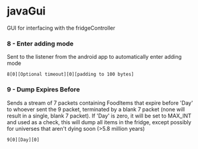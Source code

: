 # javaGui
GUI for interfacing with the fridgeController

### 8 - Enter adding mode
Sent to the listener from the android app to automatically enter adding mode

	8[0][Optional timeout][0][padding to 100 bytes]

### 9 - Dump Expires Before
Sends a stream of 7 packets containing FoodItems that expire before 'Day' to whoever sent the 9 packet, terminated by a blank 7 packet (none will result in a single, blank 7 packet). 
If 'Day' is zero, it will be set to MAX_INT and used as a check, this will dump all items in the fridge, except possibly for universes that aren't dying soon (>5.8 million years)

	9[0][Day][0]
